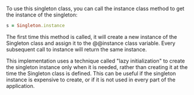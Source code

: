 To use this singleton class, you can call the instance class method to get the instance of the singleton:

```ruby
s = Singleton.instance
```

The first time this method is called, it will create a new instance of the Singleton class and assign it to the @@instance class variable. Every subsequent call to instance will return the same instance.

This implementation uses a technique called "lazy initialization" to create the singleton instance only when it is needed, rather than creating it at the time the Singleton class is defined. This can be useful if the singleton instance is expensive to create, or if it is not used in every part of the application.